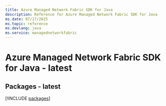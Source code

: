 ```yaml
---
title: Azure Managed Network Fabric SDK for Java
description: Reference for Azure Managed Network Fabric SDK for Java
ms.date: 07/17/2025
ms.topic: reference
ms.devlang: java
ms.service: managednetworkfabric
---
```

# Azure Managed Network Fabric SDK for Java - latest
## Packages - latest
[!INCLUDE [packages](managed-network-fabric-index.md)]